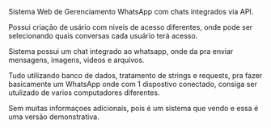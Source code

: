Sistema Web de Gerenciamento WhatsApp com chats integrados via API.

Possui criação de usário com niveis de acesso diferentes, onde pode ser selecionando quais conversas cada usuário terá acesso.

Sistema possui um chat integrado ao whatsapp, onde da pra enviar mensagens, imagens, videos e arquivos.

Tudo utilizando banco de dados, tratamento de strings e requests, pra fazer basicamente um WhatsApp onde com 1 dispostivo conectado, consiga ser utulizado de varios computadores diferentes.

Sem muitas informaçoes adicionais, pois é um sistema que vendo e essa é uma versão demonstrativa.
